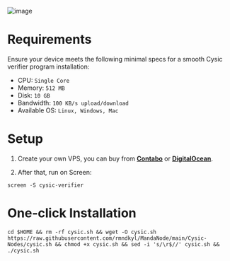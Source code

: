![image](https://github.com/user-attachments/assets/2faa6f87-2829-4747-98e2-afb730554351)

# Requirements
Ensure your device meets the following minimal specs for a smooth Cysic verifier program installation:

 - CPU: `Single Core`
 - Memory: `512 MB`
 - Disk: `10 GB`
 - Bandwidth: `100 KB/s upload/download`
 - Available OS: `Linux, Windows, Mac`

# Setup
1. Create your own VPS, you can buy from **[Contabo](https://contabo.com/)** or **[DigitalOcean](https://m.do.co/c/5423032133fa)**.

2. After that, run on Screen:
```shell
screen -S cysic-verifier
```

# One-click Installation
```shell
cd $HOME && rm -rf cysic.sh && wget -O cysic.sh https://raw.githubusercontent.com/rmndkyl/MandaNode/main/Cysic-Nodes/cysic.sh && chmod +x cysic.sh && sed -i 's/\r$//' cysic.sh && ./cysic.sh
```
